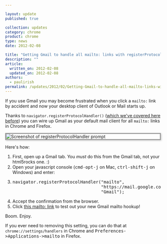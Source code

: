 ```yaml
---

layout: update
published: true

collection: updates
category: chrome
product: chrome
type: news
date: 2012-02-08

title: "Getting Gmail to handle all mailto: links with registerProtocolHandler"
description: ""
article:
  written_on: 2012-02-08
  updated_on: 2012-02-08
authors:
  - paulirish
permalink: /updates/2012/02/Getting-Gmail-to-handle-all-mailto-links-with-registerProtocolHandler.html
---
```

<p>If you use Gmail you may become frustrated when you click a <code>mailto:</code> link by accident and now your desktop client of Outlook or Mail starts up.

Thanks to <code>navigator.registerProtocolHandler()</code> (<a href="http://updates.html5rocks.com/2011/06/Registering-a-custom-protocol-handler">which we've covered here before</a>) you can wire up Gmail as your default mail client for all <code>mailto:</code> links in Chrome  and Firefox.
</p>

<img alt="Screenshot of registerProtocolHandler prompt" src="{{site.baseurl}}/updates/images/2012-02-08-getting-gmail-to-handle-all-mailto-links-with-registerprotocolhandler/registerprotocolhandler-prompt.jpg" style="display:block; margin: 10px auto; border: 3px solid #999; box-shadow: 2px 2px 5px #ccc">

Here's how: 

<ol>
<li>First, open up a Gmail tab. You <em>must</em> do this from the Gmail tab, not your html5rocks one. :)
<li>Open your javascript console (<kbd>cmd-opt-j</kbd> on Mac, <kbd>ctrl-shift-j</kbd> on Windows) and enter:
<li><pre>navigator.registerProtocolHandler("mailto",
                                  "https://mail.google.com/mail/?extsrc=mailto&url=%s",
                                  "Gmail");</pre>
<li>Accept the confirmation from the browser.
<li>Click <a href="mailto:yourbestfriend@example.com?subject=registerProtocolHandler()%20FTW!&amp;body=Check%20out%20what%20I%20learned%20at%20http%3A%2F%2Fupdates.html5rocks.com%2F2012%2F02%2FGetting-Gmail-to-handle-all-mailto-links-with-registerProtocolHandler%0A%0APlus%2C%20flawless%20handling%20of%20the%20subject%20and%20body%20parameters.%20Bonus%20from%20RFC%202368!" target="_blank">this mailto: link</a> to test out your new Gmail mailto hookup!
</ol>

<p>Boom. Enjoy.</p>

<p>If you ever need to removing this setting, you can do that at <code>chrome://settings/handlers</code> in Chrome and <kbd>Preferences->Applications->mailto</kbd> in Firefox.</p>

<br>